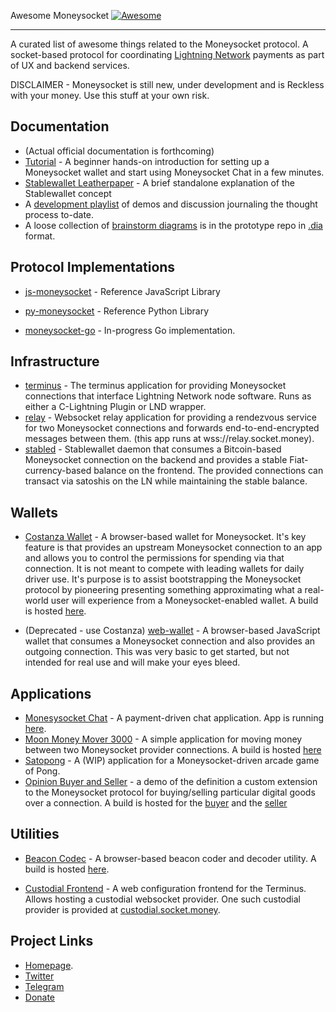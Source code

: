 Awesome Moneysocket [![Awesome](https://cdn.rawgit.com/sindresorhus/awesome/d7305f38d29fed78fa85652e3a63e154dd8e8829/media/badge.svg)](https://github.com/sindresorhus/awesome)

------------------------------------------------------------------------

A curated list of awesome things related to the Moneysocket protocol. A socket-based protocol for coordinating [Lightning Network](https://github.com/lightningnetwork/lightning-rfc) payments as part of UX and backend services.

DISCLAIMER - Moneysocket is still new, under development and is Reckless with your money. Use this stuff at your own risk.


Documentation
------------------------------------------------------------------------

* (Actual official documentation is forthcoming)
* [Tutorial](https://socket.money/tutorial) - A beginner hands-on introduction for setting up a Moneysocket wallet and start using Moneysocket Chat in a few minutes.
* [Stablewallet Leatherpaper](https://socket.money/leatherpaper.html) - A brief standalone explanation of the Stablewallet concept
* A [development playlist](https://www.youtube.com/playlist?list=PLqE3dWTuqRc8p8C3O_zlbrkYuGENCaVqp) of demos and discussion journaling the thought process to-date.
* A loose collection of [brainstorm diagrams](https://github.com/moneysocket/prototype/tree/master/doc/diagrams) is in the prototype repo in [.dia](https://en.wikipedia.org/wiki/Dia_%28software%29) format.


Protocol Implementations
------------------------------------------------------------------------

* [js-moneysocket](https://github.com/moneysocket/js-moneysocket) - Reference JavaScript Library
* [py-moneysocket](https://github.com/moneysocket/py-moneysocket) - Reference Python Library

* [moneysocket-go](https://github.com/xplorfin/moneysocket-go) - In-progress Go implementation.

Infrastructure
------------------------------------------------------------------------

* [terminus](https://github.com/moneysocket/terminus) - The terminus application for providing Moneysocket connections that interface Lightning Network node software. Runs as either a C-Lightning Plugin or LND wrapper.
* [relay](https://github.com/moneysocket/relay) - Websocket relay application for providing a rendezvous service for two Moneysocket connections and forwards end-to-end-encrypted messages between them. (this app runs at wss://relay.socket.money).
* [stabled](https://github.com/moneysocket/stabled) - Stablewallet daemon that consumes a Bitcoin-based Moneysocket connection on the backend and provides a stable Fiat-currency-based balance on the frontend. The provided connections can transact via satoshis on the LN while maintaining the stable balance.


Wallets
------------------------------------------------------------------------
* [Costanza Wallet](https://github.com/moneysocket/costanza) - A browser-based wallet for Moneysocket. It's key feature is that provides an upstream Moneysocket connection to an app and allows you to control the permissions for spending via that connection. It is not meant to compete with leading wallets for daily driver use. It's purpose is to assist bootstrapping the Moneysocket protocol by pioneering presenting something approximating what a real-world user will experience from a Moneysocket-enabled wallet. A build is hosted [here](https://socket.money/wallet).

* (Deprecated - use Costanza) [web-wallet](https://github.com/moneysocket/web-wallet) - A browser-based JavaScript wallet that consumes a Moneysocket connection and also provides an outgoing connection. This was very basic to get started, but not intended for real use and will make your eyes bleed.


Applications
------------------------------------------------------------------------
* [Monesysocket Chat](https://github.com/moneysocket/chat) - A payment-driven chat application. App is running [here](https://socket.money/chat).
* [Moon Money Mover 3000](https://github.com/moneysocket/mover) - A simple application for moving money between two Moneysocket provider connections. A build is hosted [here](https://socket.money/mover)
* [Satopong](https://github.com/drschwabe/satopong) - A (WIP) application for a Moneysocket-driven arcade game of Pong.
* [Opinion Buyer and Seller](https://github.com/moneysocket/bs-demo) - a demo of the definition a custom extension to the Moneysocket protocol for buying/selling particular digital goods over a connection. A build is hosted for the [buyer](https://socket.money/bs-demo/buyer.html) and the [seller](https://socket.money/bs-demo/seller.html)

Utilities
------------------------------------------------------------------------
* [Beacon Codec](https://github.com/moneysocket/beacon-codec) - A browser-based beacon coder and decoder utility. A build is hosted [here](https://socket.money/beacon).

* [Custodial Frontend](https://github.com/moneysocket/custodial) - A web configuration frontend for the Terminus. Allows hosting a custodial websocket provider. One such custodial provider is provided at [custodial.socket.money](https://custodial.socket.money).

Project Links
------------------------------------------------------------------------

- [Homepage](https://socket.money).
- [Twitter](https://twitter.com/moneysocket)
- [Telegram](https://t.me/moneysocket)
- [Donate](https://socket.money/#donate)

